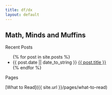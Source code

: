 ```yaml
---
title: df/dx
layout: default
---
```


## Math, Minds and Muffins

Recent Posts

<ul>
  {% for post in site.posts %}
    <li>
      {{ post.date || date_to_string }}&nbsp;<a href="{{ post.url }}">{{ post.title }}</a>
    </li>
  {% endfor %}
</ul>

Pages

[What to Read]({{ site.url }}/pages/what-to-read)
